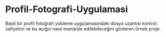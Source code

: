 # Profil-Fotografi-Uygulamasi
Basit bir profil fotoğrafı yükleme uygulamasındaki dosya uzantısı kontrol zafiyetini ve bu açığın nasıl manipüle edilebileceğini gösteren örnek proje.
